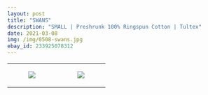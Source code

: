 ```yaml
---
layout: post
title: "SWANS"
description: "SMALL | Preshrunk 100% Ringspun Cotton | Tultex"
date: 2021-03-08
img: /img/0508-swans.jpg
ebay_id: 233925078312
---
```




<table style="width:100%;"><tr><td style="vertical-align:top;">
      <figure class="tmblr-full" data-orig-height="2048" data-orig-width="1365" data-orig-src="https://concertshirts.netlify.app/shirts/0508/0508-01.jpg"><img src="https://64.media.tumblr.com/8aaeb7a7d3b30156b748095e000ba3c0/d659fb37e2ce5f7d-66/s540x810/1c46244524aef4e76bb056c8459bda61a5d327e2.jpg" data-orig-height="2048" data-orig-width="1365" data-orig-src="https://concertshirts.netlify.app/shirts/0508/0508-01.jpg"/></figure></td>
    <td style="vertical-align:top;">
      <figure class="tmblr-full" data-orig-height="2048" data-orig-width="1365" data-orig-src="https://concertshirts.netlify.app/shirts/0508/0508-02.jpg"><img src="https://64.media.tumblr.com/aeee99d36fa987ff4b18a5790290af4a/d659fb37e2ce5f7d-6c/s540x810/183d27dac04b8ae0e4d5f712fe976e4fce5ce737.jpg" data-orig-height="2048" data-orig-width="1365" data-orig-src="https://concertshirts.netlify.app/shirts/0508/0508-02.jpg"/></figure></td>
  </tr></table>
